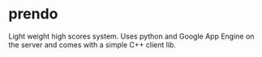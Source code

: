 prendo
======

Light weight high scores system. Uses python and Google App Engine on the server and comes with a simple C++ client lib.